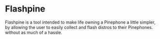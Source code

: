 # Flashpine
Flashpine is a tool intended to make life owning a Pinephone a little simpler, by allowing the user to easily collect and flash distros to their Pinephones. without as much of a hassle.
